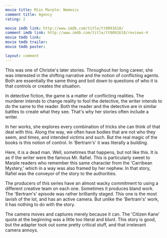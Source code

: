 ```yaml
---
movie title: Miss Marple: Nemesis
comment title: Agency
rating: 2

movie imdb link: http://www.imdb.com/title/tt0091618/
comment imdb link: http://www.imdb.com/title/tt0091618/reviews-4
movie tmdb link: 
movie tmdb trailer: 
movie tmdb poster: 

layout: comment
---
```


This was one of Christie's later stories. Throughout her long career, she was interested in the shifting narrative and the notion of conflicting agents. Both are essentially the same thing and boil down to questions of who it is that controls or creates the situation.

In detective fiction, the game is a matter of conflicting realities. The murderer intends to change reality to fool the detective, the writer intends to do the same to the reader. Both the reader and the detective are in similar battles to create what they see. That's why her stories often include a writer.

In her works, she explores every combination of tricks she can think of that deal with this. Along the way, we often have bodies that are not who they seem, and times, and intended victims and such. But the real magic of the books is this notion of control. In 'Bertram's' it was literally a building.

Here, it is a dead man. Well, sometimes that happens, but not like this. It is as if the writer were the famous Mr. Rafiel. This is particularly sweet to Marple readers who remember this same character from the 'Carribean Mystery,' which in a way was also framed by her nephew. In that story, Rafiel was the conveyor of the story to the authorities.

The producers of this series have an almost wacky commitment to using a different creative team on each one. Sometimes it produces bland work. The 'Bertram's' episode was rather brilliantly staged. This one is the most lavish of the lot, and has an active camera. But unlike the 'Bertram's' work, it has nothing to do with the story.

The camera moves and captures merely because it can. The 'Citizen Kane' quote at the beginning was a little too literal and blunt. This story is good, but the adapter took out some pretty critical stuff, and that irrelevant camera annoys.